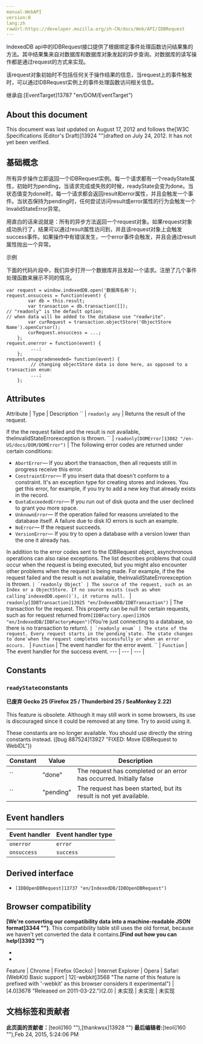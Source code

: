 ```yaml
---
manual:WebAPI
version:0
lang:zh
rawUrl:https://developer.mozilla.org/zh-CN/docs/Web/API/IDBRequest
---
```





IndexedDB api中的IDBRequest接口提供了根据绑定事件处理函数访问结果集的方法。其中结果集来自对数据库和数据库对象发起的异步查询。对数据库的读写操作都是通过request的方式来实现。



该request对象初始时不包括任何关于操作结果的信息，当request上的事件触发时，可以通过IDBRequest实例上的事件处理函数访问相关信息。



继承自:[EventTarget]13787 "en/DOM/EventTarget")


## About this document<a name="About_this_document"></a>


This document was last updated on August 17, 2012 and follows the[W3C Specifications (Editor&#39;s Draft)]13924 "")drafted on July 24, 2012. It has not yet been verified.


## 基础概念<a name="基础概念"></a>


所有异步操作立即返回一个IDBRequest实例。每一个请求都有一个readyState属性，初始时为pending，当请求完成或失败的时候，readyState会变为done。当状态值变为done时，每一个请求都会返回result和error属性，并且会触发一个事件。当状态保持为pending时，任何尝试访问result或error属性的行为会触发一个InvalidStateError异常。



用直白的话来说就是：所有的异步方法返回一个request对象。如果request对象成功执行了，结果可以通过result属性访问到，并且该request对象上会触发success事件。如果操作中有错误发生，一个error事件会触发，并且会通过result属性抛出一个异常。



示例



下面的代码片段中，我们异步打开一个数据库并且发起一个请求。注册了几个事件处理函数来展示不同的情况。


```
var request = window.indexedDB.open('数据库名称');
request.onsuccess = function(event) {
        var db = this.result;
        var transaction = db.transaction([]);
// "readonly" is the default option; 
// when data will be added to the database use "readwrite".
        var curRequest = transaction.objectStore('ObjectStore Name').openCursor();
        curRequest.onsuccess = ...;
    };
request.onerror = function(event) {
         ...;
    };
request.onupgradeneeded= function(event) {
         // changing objectStore data is done here, as opposed to a transaction enum:
         ...;
    };
```

## Attributes<a name="Attributes"></a>
Attribute | Type | Description 
`` | `readonly any` | Returns the result of the request.



If the the request failed and the result is not available, theInvalidStateErrorexception is thrown. 
`` | `readonly[DOMError]13882 "/en-US/docs/DOM/DOMError")` | The following error codes are returned under certain conditions:


* `AbortError`— If you abort the transaction, then all requests still in progress receive this error.
* `ConstraintError`— If you insert data that doesn&#39;t conform to a constraint. It&#39;s an exception type for creating stores and indexes. You get this error, for example, if you try to add a new key that already exists in the record.
* `QuotaExceededError`— If you run out of disk quota and the user declined to grant you more space.
* `UnknownError`— If the operation failed for reasons unrelated to the database itself. A failure due to disk IO errors is such an example.
* `NoError`— If the request succeeds.
* `VersionError`— If you try to open a database with a version lower than the one it already has.


In addition to the error codes sent to the IDBRequest object, asynchronous operations can also raise exceptions. The list describes problems that could occur when the request is being executed, but you might also encounter other problems when the request is being made. For example, if the the request failed and the result is not available, theInvalidStateErrorexception is thrown. 
`` | `readonly Object` | The source of the request, such as an Index or a ObjectStore. If no source exists (such as when calling`indexedDB.open()`), it returns null. 
`` | `readonly[IDBTransaction]13925 "en/IndexedDB/IDBTransaction")` | The transaction for the request. This property can be null for certain requests, such as for request returned from`[IDBFactory.open]13926 "en/IndexedDB/IDBFactory#open")`(You&#39;re just connecting to a database, so there is no transaction to return). 
`` | `readonly enum` | The state of the request. Every request starts in the`pending`state. The state changes to`done`when the request completes successfully or when an error occurs. 
`` | `Function` | The event handler for the error event. 
`` | `Function` | The event handler for the success event. 
 ---  |  ---  |  ---  | 


## Constants<a name="Constants"></a>

### `readyState`constants<a name="readyState_constants"></a>


**已废弃 Gecko 25 (Firefox 25 / Thunderbird 25 / SeaMonkey 2.22)**<br></br>This feature is obsolete. Although it may still work in some browsers, its use is discouraged since it could be removed at any time. Try to avoid using it.





These constants are no longer available. You should use directly the string constants instead. ([bug 887524]13927 "FIXED: Move IDBRequest to WebIDL"))


Constant | Value | Description 
 ---  |  ---  |  ---  | 
`` | &quot;done&quot; | The request has completed or an error has occurred. Initially false 
`` | &quot;pending&quot; | The request has been started, but its result is not yet available. 


## Event handlers<a name="Event_handlers"></a>
Event handler | Event handler type 
 ---  |  ---  | 
`onerror` | `error` 
`onsuccess` | `success` 


## Derived interface<a name="Derived_interface"></a>

* `[IDBOpenDBRequest]13737 "en/IndexedDB/IDBOpenDBRequest")`

## Browser compatibility<a name="Browser_Compatibility"></a>


**[We&#39;re converting our compatibility data into a machine-readable JSON format]3344 "")**. This compatibility table still uses the old format, because we haven&#39;t yet converted the data it contains.**[Find out how you can help!]3392 "")**


* 
* 
Feature | Chrome | Firefox (Gecko) | Internet Explorer | Opera | Safari (WebKit) 
Basic support | 12[-webkit]3568 "The name of this feature is prefixed with '-webkit' as this browser considers it experimental") | [4.0]3678 "Released on 2011-03-22.")(2.0) | 未实现 | 未实现 | 未实现 










## 文档标签和贡献者
**此页面的贡献者：**[teoli]160 ""),[thankwsx]13928 "")
**最后编辑者:**[teoli]160 ""),<time>Feb 24, 2015, 5:24:06 PM</time>


